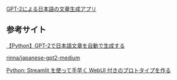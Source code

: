[GPT-2による日本語の文章生成アプリ](https://share.streamlit.io/kjman678/text_generater/app.py)




## 参考サイト

[【Python】GPT-2で日本語文章を自動で生成する](https://self-development.info/%E3%80%90python%E3%80%91gpt-2%E3%81%A7%E6%97%A5%E6%9C%AC%E8%AA%9E%E6%96%87%E7%AB%A0%E3%82%92%E8%87%AA%E5%8B%95%E3%81%A7%E7%94%9F%E6%88%90%E3%81%99%E3%82%8B/)

[rinna/japanese-gpt2-medium](https://huggingface.co/rinna/japanese-gpt2-medium)

[Python: Streamlit を使って手早く WebUI 付きのプロトタイプを作る](https://blog.amedama.jp/entry/streamlit-tutorial#%E3%82%AD%E3%83%A3%E3%83%83%E3%82%B7%E3%83%A5%E6%A9%9F%E6%A7%8B)
